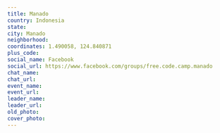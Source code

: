 ```yaml
---
title: Manado
country: Indonesia
state: 
city: Manado
neighborhood: 
coordinates: 1.490058, 124.840871
plus_code:
social_name: Facebook
social_url: https://www.facebook.com/groups/free.code.camp.manado
chat_name:
chat_url:
event_name:
event_url:
leader_name:
leader_url:
old_photo: 
cover_photo:
---
```

